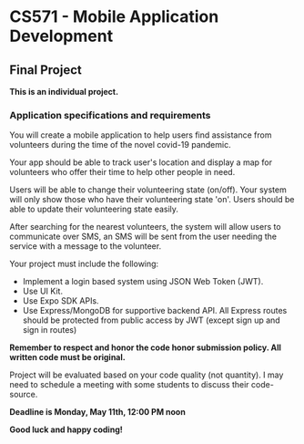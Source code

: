 # CS571 - Mobile Application Development
## Final Project 
**This is an individual project.**
### Application specifications and requirements
You will create a mobile application to help users find assistance from volunteers during the time of the novel covid-19 pandemic.  
  
Your app should be able to track user's location and display a map for volunteers who offer their time to help other people in need.  
  
Users will be able to change their volunteering state (on/off). Your system will only show those who have their volunteering state 'on'.  Users should be able to update their volunteering state easily.  
  
After searching for the nearest volunteers, the system will allow users to communicate over SMS, an SMS will be sent from the user needing the service with a message to the volunteer.
  
Your project must include the following:
* Implement a login based system using JSON Web Token (JWT).
* Use UI Kit.
* Use Expo SDK APIs.
* Use Express/MongoDB for supportive backend API. All Express routes should be protected from public access by JWT (except sign up and sign in routes)  
  
**Remember to respect and honor the code honor submission policy. All written code must be original.**  
  
Project will be evaluated based on your code quality (not quantity). I may need to schedule a meeting with some students to discuss their code-source.  

**Deadline is Monday, May 11th, 12:00 PM noon** 
  
**Good luck and happy coding!**
